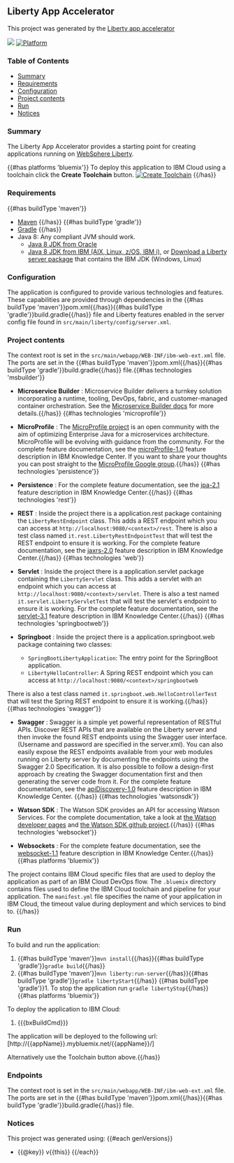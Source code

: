 ## Liberty App Accelerator
This project was generated by the [Liberty app accelerator](http://ibm.biz/appaccelerator)

[![](https://img.shields.io/badge/bluemix-powered-blue.svg)](https://bluemix.net)
[![Platform](https://img.shields.io/badge/platform-java-lightgrey.svg?style=flat)](https://www.ibm.com/developerworks/learn/java/)

### Table of Contents
* [Summary](#summary)
* [Requirements](#requirements)
* [Configuration](#configuration)
* [Project contents](#project-contents)
* [Run](#run)
* [Notices](#notices)

### Summary

The Liberty App Accelerator provides a starting point for creating applications running on [WebSphere Liberty](https://developer.ibm.com/wasdev/).

{{#has platforms 'bluemix'}}
To deploy this application to IBM Cloud using a toolchain click the **Create Toolchain** button.
[![Create Toolchain](https://console.ng.bluemix.net/devops/graphics/create_toolchain_button.png)](https://console.ng.bluemix.net/devops/setup/deploy/)
{{/has}}

### Requirements
{{#has buildType 'maven'}}
* [Maven](https://maven.apache.org/install.html)
{{/has}}
{{#has buildType 'gradle'}}
* [Gradle](https://gradle.org/install)
{{/has}}
* Java 8: Any compliant JVM should work.
  * [Java 8 JDK from Oracle](http://www.oracle.com/technetwork/java/javase/downloads/index.html)
  * [Java 8 JDK from IBM (AIX, Linux, z/OS, IBM i)](http://www.ibm.com/developerworks/java/jdk/),
    or [Download a Liberty server package](https://developer.ibm.com/assets/wasdev/#filter/assetTypeFilters=PRODUCT)
    that contains the IBM JDK (Windows, Linux)

### Configuration
The application is configured to provide various technologies and features. These capabilities are provided through dependencies in the {{#has buildType 'maven'}}pom.xml{{/has}}{{#has buildType 'gradle'}}build.gradle{{/has}} file and Liberty features enabled in the server config file found in `src/main/liberty/config/server.xml`.

### Project contents
The context root is set in the `src/main/webapp/WEB-INF/ibm-web-ext.xml` file. The ports are set in the {{#has buildType 'maven'}}pom.xml{{/has}}{{#has buildType 'gradle'}}build.gradle{{/has}} file.{{#has technologies 'msbuilder'}}

* **Microservice Builder** : Microservice Builder delivers a turnkey solution incorporating a runtime, tooling, DevOps, fabric, and customer-managed container orchestration. See the [Microservice Builder docs](https://developer.ibm.com/microservice-builder/) for more details.{{/has}} {{#has technologies 'microprofile'}}

* **MicroProfile** : The [MicroProfile project](http://microprofile.io/) is an open community with the aim of optimizing Enterprise Java for a microservices architecture.  MicroProfile will be evolving with guidance from the community. For the complete feature documentation, see the [microProfile-1.0](http://www.ibm.com/support/knowledgecenter/en/SSEQTP_liberty/com.ibm.websphere.wlp.nd.multiplatform.doc/ae/rwlp_feature_microProfile-1.0.html) feature description in IBM Knowledge Center. If you want to share your thoughts you can post straight to the [MicroProfile Google group](https://groups.google.com/forum/#!forum/microprofile).{{/has}} {{#has technologies 'persistence'}}

* **Persistence** : For the complete feature documentation, see the [jpa-2.1](http://www.ibm.com/support/knowledgecenter/en/SSEQTP_liberty/com.ibm.websphere.wlp.nd.multiplatform.doc/ae/rwlp_feature_jpa-2.1.html) feature description in IBM Knowledge Center.{{/has}} {{#has technologies 'rest'}}

* **REST** : Inside the project there is a application.rest package containing the `LibertyRestEndpoint` class. This adds a REST endpoint which you can access at `http://localhost:9080/<context>/rest`. There is also a test class named `it.rest.LibertyRestEndpointTest` that will test the REST endpoint to ensure it is working. For the complete feature documentation, see the [jaxrs-2.0](http://www.ibm.com/support/knowledgecenter/en/SSEQTP_liberty/com.ibm.websphere.wlp.nd.multiplatform.doc/ae/rwlp_feature_jaxrs-2.0.html) feature description in IBM Knowledge Center.{{/has}} {{#has technologies 'web'}}

* **Servlet** : Inside the project there is a application.servlet package containing the `LibertyServlet` class. This adds a servlet with an endpoint which you can access at `http://localhost:9080/<context>/servlet`. There is also a test named `it.servlet.LibertyServletTest` that will test the servlet's endpoint to ensure it is working. For the complete feature documentation, see the [servlet-3.1](http://www.ibm.com/support/knowledgecenter/en/SSEQTP_liberty/com.ibm.websphere.wlp.nd.multiplatform.doc/ae/rwlp_feature_servlet-3.1.html) feature description in IBM Knowledge Center.{{/has}} {{#has technologies 'springbootweb'}}

* **Springboot** : Inside the project there is a application.springboot.web package containing two classes:
    * `SpringBootLibertyApplication`: The entry point for the SpringBoot application.
    * `LibertyHelloController`: A Spring REST endpoint which you can access at `http://localhost:9080/<context>/springbootweb`

There is also a test class named `it.springboot.web.HelloControllerTest` that will test the Spring REST endpoint to ensure it is working.{{/has}} {{#has technologies 'swagger'}}

* **Swagger** : Swagger is a simple yet powerful representation of RESTful APIs. Discover REST APIs that are available on the Liberty server and then invoke the found REST endpoints using the Swagger user interface. (Username and password are specified in the server.xml). You can also easily expose the REST endpoints available from your web modules running on Liberty server by documenting the endpoints using the Swagger 2.0 Specification. It is also possible to follow a design-first approach by creating the Swagger documentation first and then generating the server code from it. For the complete feature documentation, see the [apiDiscovery-1.0](http://www.ibm.com/support/knowledgecenter/en/SSEQTP_liberty/com.ibm.websphere.wlp.nd.multiplatform.doc/ae/rwlp_feature_apiDiscovery-1.0.html) feature description in IBM Knowledge Center. {{/has}} {{#has technologies 'watsonsdk'}}

* **Watson SDK** : The Watson SDK provides an API for accessing Watson Services. For the complete documentation, take a look at [the Watson developer pages](https://developer.ibm.com/watson/) and [the Watson SDK github project](https://github.com/watson-developer-cloud/java-sdk).{{/has}} {{#has technologies 'websocket'}}

* **Websockets** : For the complete feature documentation, see the [websocket-1.1](http://www.ibm.com/support/knowledgecenter/en/SSEQTP_liberty/com.ibm.websphere.wlp.nd.multiplatform.doc/ae/rwlp_feature_websocket-1.1.html) feature description in IBM Knowledge Center.{{/has}} {{#has platforms 'bluemix'}}

The project contains IBM Cloud specific files that are used to deploy the application as part of an IBM Cloud DevOps flow. The `.bluemix` directory contains files used to define the IBM Cloud toolchain and pipeline for your application. The `manifest.yml` file specifies the name of your application in IBM Cloud, the timeout value during deployment and which services to bind to.
{{/has}}

### Run

To build and run the application:
1. {{#has buildType 'maven'}}`mvn install`{{/has}}{{#has buildType 'gradle'}}`gradle build`{{/has}}
1. {{#has buildType 'maven'}}`mvn liberty:run-server`{{/has}}{{#has buildType 'gradle'}}`gradle libertyStart`{{/has}}
{{#has buildType 'gradle'}}1. To stop the application run `gradle libertyStop`{{/has}} {{#has platforms 'bluemix'}}

To deploy the application to IBM Cloud:
1. {{{bxBuildCmd}}}

The application will be deployed to the following url: [http://{{appName}}.mybluemix.net/{{appName}}/]

Alternatively use the Toolchain button above.{{/has}}

### Endpoints

The context root is set in the `src/main/webapp/WEB-INF/ibm-web-ext.xml` file. The ports are set in the {{#has buildType 'maven'}}pom.xml{{/has}}{{#has buildType 'gradle'}}build.gradle{{/has}} file.

### Notices

This project was generated using:
{{#each genVersions}}
* {{@key}} v{{this}}
{{/each}}
